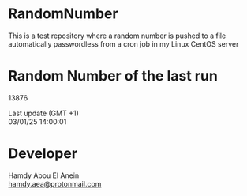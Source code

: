 # RandomNumber    
This is a test repository where a random number is pushed to a file automatically passwordless from a cron job in my Linux CentOS server    
# Random Number of the last run   
13876
      
Last update (GMT +1)    
03/01/25 14:00:01
# Developer    
Hamdy Abou El Anein   
hamdy.aea@protonmail.com
